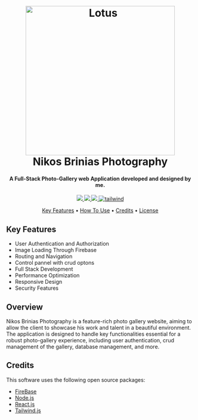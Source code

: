 
<h1 align="center">
  <br>
  <img src="https://github.com/user-attachments/assets/c1766d16-1ed7-4bb1-b09e-9329619b08a9" alt="Lotus" width="400">
  <br>
  Nikos Brinias Photography
  <br>
</h1>

<h4 align="center">A Full-Stack Photo-Gallery web Application developed and designed by me.</h4>

<p align="center">
  <a href="https://www.firebase.com">
    <img src="[https://img.shields.io/badge/Firebase-%234ea94b.svg?style=for-the-badge&logo=firebaseb&logoColor=white">
  </a>
  <a href="https://react.dev/">
    <img src="https://img.shields.io/badge/react-%2320232a.svg?style=for-the-badge&logo=react&logoColor=%2361DAFB">
  </a>
   <a href="https://nodejs.org/">
    <img src="https://img.shields.io/badge/node.js-6DA55F?style=for-the-badge&logo=node.js&logoColor=white">
  </a>
  <a href="https://tailwindcss.com/">
    <img src="https://img.shields.io/badge/tailwindcss-%2338B2AC.svg?style=for-the-badge&logo=tailwind-css&logoColor=white"
         alt="tailwind">
  </a>
</p>
<p align="center">
  <a href="#key-features">Key Features</a> •
  <a href="#how-to-use">How To Use</a> •
  <a href="#credits">Credits</a> •
  <a href="#license">License</a>
  </p>


## Key Features

* User Authentication and Authorization
* Image Loading Through Firebase
* Routing and Navigation 
* Control pannel with crud optons
* Full Stack Development
* Performance Optimization
* Responsive Design
* Security Features


## Overview

Nikos Brinias Photography is a feature-rich photo gallery website, aiming to allow the client to showcase his work and talent in a beautiful environment. The application is designed to handle key functionalities essential for a robust photo-gallery experience, including user authentication, crud management of the gallery, database management, and more. 


## Credits

This software uses the following open source packages:

- [FireBase](https://firebase.google.com/)
- [Node.js](https://nodejs.org/)
- [React.js](https://react.dev/)
- [Tailwind.js](https://tailwindcss.com/)




